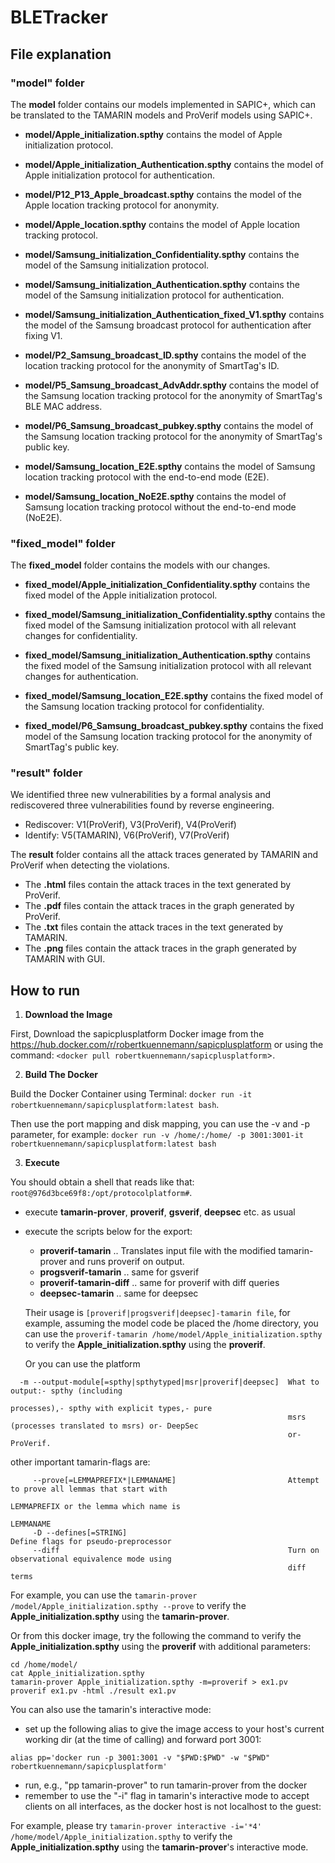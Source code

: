 # BLETracker
## File explanation

### "model" folder
The **model** folder contains our models implemented in SAPIC+, which can be translated to the TAMARIN models and ProVerif models using SAPIC+.  

- **model/Apple_initialization.spthy** contains the model of Apple initialization protocol.
- **model/Apple_initialization_Authentication.spthy** contains the model of Apple initialization protocol for authentication.
- **model/P12_P13_Apple_broadcast.spthy** contains the model of the Apple location tracking protocol for anonymity.
- **model/Apple_location.spthy** contains the model of Apple location tracking protocol.


- **model/Samsung_initialization_Confidentiality.spthy** contains the model of the Samsung initialization protocol.
- **model/Samsung_initialization_Authentication.spthy** contains the model of the Samsung initialization protocol for authentication.
- **model/Samsung_initialization_Authentication_fixed_V1.spthy** contains the model of the Samsung broadcast protocol for authentication after fixing V1.
- **model/P2_Samsung_broadcast_ID.spthy** contains the model of the location tracking protocol for the anonymity of SmartTag's ID.
- **model/P5_Samsung_broadcast_AdvAddr.spthy** contains the model of the Samsung location tracking protocol for the anonymity of SmartTag's BLE MAC address.
- **model/P6_Samsung_broadcast_pubkey.spthy** contains the model of the Samsung location tracking protocol for the anonymity of SmartTag's public key.
- **model/Samsung_location_E2E.spthy** contains the model of Samsung location tracking protocol with the end-to-end mode (E2E).
- **model/Samsung_location_NoE2E.spthy** contains the model of Samsung location tracking protocol without the end-to-end mode (NoE2E).


### "fixed_model" folder
The **fixed_model** folder contains the models with our changes.

- **fixed_model/Apple_initialization_Confidentiality.spthy** contains the fixed model of the Apple initialization protocol.

- **fixed_model/Samsung_initialization_Confidentiality.spthy** contains the fixed model of the Samsung initialization protocol with all relevant changes for confidentiality.
- **fixed_model/Samsung_initialization_Authentication.spthy** contains the fixed model of the Samsung initialization protocol with all relevant changes for authentication.
- **fixed_model/Samsung_location_E2E.spthy** contains the fixed model of the Samsung location tracking protocol for confidentiality.
- **fixed_model/P6_Samsung_broadcast_pubkey.spthy** contains the fixed model of the Samsung location tracking protocol for the anonymity of SmartTag's public key.


### "result" folder
We identified three new vulnerabilities by a formal analysis and rediscovered three vulnerabilities found by reverse engineering.
- Rediscover: V1(ProVerif), V3(ProVerif), V4(ProVerif)
- Identify: V5(TAMARIN), V6(ProVerif), V7(ProVerif)

The **result** folder contains all the attack traces generated by TAMARIN and ProVerif when detecting the violations.
- The **.html** files contain the attack traces in the text generated by ProVerif.
- The **.pdf** files contain the attack traces in the graph generated by ProVerif.
- The **.txt** files contain the attack traces in the text generated by TAMARIN.
- The **.png** files contain the attack traces in the graph generated by TAMARIN with GUI.



## How to run
1. **Download the Image**

First, Download the sapicplusplatform Docker image from the https://hub.docker.com/r/robertkuennemann/sapicplusplatform or using the command: 
`<docker pull robertkuennemann/sapicplusplatform`>.


2. **Build The Docker**

Build the Docker Container using Terminal: ```docker run -it robertkuennemann/sapicplusplatform:latest bash```.

Then use the port mapping and disk mapping, you can use the -v and -p parameter, for example: ```docker run -v /home/:/home/ -p 3001:3001-it robertkuennemann/sapicplusplatform:latest bash```

3. **Execute**

You should obtain a shell that reads like that: `root@976d3bce69f8:/opt/protocolplatform#`.

- execute **tamarin-prover**, **proverif**, **gsverif**, **deepsec** etc. as usual
- execute the scripts below for the export:
  -  **proverif-tamarin**  .. Translates input file with the modified tamarin-prover and runs proverif on output.
  -  **progsverif-tamarin**  .. same for gsverif
  -  **proverif-tamarin-diff** .. same for proverif with diff queries
  -  **deepsec-tamarin** .. same for deepsec

    Their usage is `[proverif|progsverif|deepsec]-tamarin file`, for example, assuming the model code be placed the /home directory, you can use the ```proverif-tamarin /home/model/Apple_initialization.spthy``` to verify the **Apple_initialization.spthy** using the **proverif**.

  Or you can use the platform
```
  -m --output-module[=spthy|spthytyped|msr|proverif|deepsec]  What to output:- spthy (including
                                                              processes),- spthy with explicit types,- pure
                                                              msrs (processes translated to msrs) or- DeepSec
                                                              or- ProVerif.
```
  other important tamarin-flags are:
```
     --prove[=LEMMAPREFIX*|LEMMANAME]                         Attempt to prove all lemmas that start with
                                                              LEMMAPREFIX or the lemma which name is
                                                              LEMMANAME
     -D --defines[=STRING]                                       Define flags for pseudo-preprocessor
     --diff                                                   Turn on observational equivalence mode using
                                                              diff terms
```

For example, you can use the ```tamarin-prover /model/Apple_initialization.spthy --prove``` to verify the **Apple_initialization.spthy** using the **tamarin-prover**.

Or from this docker image, try the following the command to verify the **Apple_initialization.spthy** using the **proverif** with additional parameters:
```
cd /home/model/ 
cat Apple_initialization.spthy
tamarin-prover Apple_initialization.spthy -m=proverif > ex1.pv
proverif ex1.pv -html ./result ex1.pv 
```


You can also use the tamarin's interactive mode:

- set up the following alias to give the image access to your host's current working
  dir (at the time of calling) and forward port 3001:

```alias pp='docker run -p 3001:3001 -v "$PWD:$PWD" -w "$PWD" robertkuennemann/sapicplusplatform'```

- run, e.g., "pp tamarin-prover" to run tamarin-prover from the docker
- remember to use the "-i" flag in tamarin's interactive mode to accept clients
  on all interfaces, as the docker host is not localhost to the guest:

For example, please try ```tamarin-prover interactive -i='*4' /home/model/Apple_initialization.spthy``` to verify the **Apple_initialization.spthy** using the **tamarin-prover**'s interactive mode.
